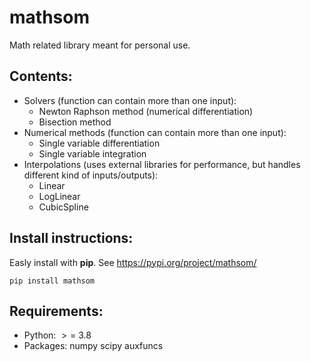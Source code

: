 # mathsom

Math related library meant for personal use.

## Contents:
- Solvers (function can contain more than one input): 
  - Newton Raphson method (numerical differentiation)
  - Bisection method
- Numerical methods (function can contain more than one input):
  - Single variable differentiation
  - Single variable integration
- Interpolations (uses external libraries for performance, but handles different kind of inputs/outputs):
  - Linear
  - LogLinear
  - CubicSpline

## Install instructions:
Easly install with **pip**. See https://pypi.org/project/mathsom/

`pip install mathsom`

## Requirements:
- Python: $>=$ 3.8
- Packages: numpy scipy auxfuncs
